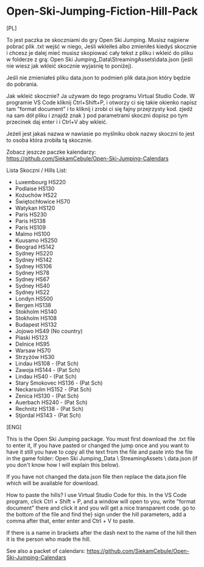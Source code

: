 # Open-Ski-Jumping-Fiction-Hill-Pack


[PL]

To jest paczka ze skoczniami do gry Open Ski Jumping.
Musisz najpierw pobrać plik .txt wejść w niego, Jeśli wkleiłeś albo zmieniłeś kiedyś skocznie i chcesz je dalej mieć musisz skopiować cały tekst z pliku i wkleić do pliku w folderze z grą: Open Ski Jumping_Data\StreamingAssets\data.json (jeśli nie wiesz jak wkleić skocznie wyjaśnię to poniżej).


Jeśli nie zmieniałeś pliku data.json to podmień plik data.json który będzie do pobrania.


Jak wkleić skocznie?
Ja używam do tego programu Virtual Studio Code.
W programie VS Code kliknij Ctrl+Shift+P, i otworzy ci się takie okienko napisz tam "format document" i to kliknij i zrobi ci się fajny przejrzysty kod.
zjedź na sam dół pliku i znajdź znak } pod parametrami skoczni dopisz po tym przecinek daj enter i i Ctrl+V aby wkleić.

Jeżeli jest jakaś nazwa w nawiasie po myślniku obok nazwy skoczni to jest to osoba która zrobiła tą skocznie.

Zobacz jeszcze paczke kalendarzy: https://github.com/SiekamCebule/Open-Ski-Jumping-Calendars



Lista Skoczni / Hills List:
- Luxembourg HS220 
- Podlaise HS130 
- Kożuchów HS22 
- Świętochłowice HS70 
- Watykan HS120 
- Paris HS230 
- Paris HS138 
- Paris HS109 
- Malmo HS100 
- Kuusamo HS250 
- Beograd HS142 
- Sydney HS220 
- Sydney HS142 
- Sydney HS106 
- Sydney HS78 
- Sydney HS67 
- Sydney HS40 
- Sydney HS22 
- Londyn HS500 
- Bergen HS138 
- Stokholm HS140 
- Stokholm HS108 
- Budapest HS132 
- Jojowo HS49 (No country) 
- Piaski HS123 
- Delnice HS95 
- Warsaw HS70 
- Strzyżów HS30
- Lindau HS108 - (Pat Sch)
- Zawoja HS144 - (Pat Sch)
- Lindau HS40 - (Pat Sch)
- Stary Smokovec HS136 - (Pat Sch)
- Neckarsulm HS152 - (Pat Sch)
- Zenica HS130 - (Pat Sch)
- Auerbach HS240 - (Pat Sch)
- Rechnitz HS138 - (Pat Sch)
- Stjordal HS143 - (Pat Sch)

[ENG]


This is the Open Ski Jumping package.
You must first download the .txt file to enter it, If you have pasted or changed the jump once and you want to have it still you have to copy all the text from the file and paste into the file in the game folder: Open Ski Jumping_Data \ StreamingAssets \ data.json (if you don't know how I will explain this below).


If you have not changed the data.json file then replace the data.json file which will be available for download.


How to paste the hills?
I use Virtual Studio Code for this.
In the VS Code program, click Ctrl + Shift + P, and a window will open to you, write "format document" there and click it and you will get a nice transparent code.
go to the bottom of the file and find the} sign under the hill parameters, add a comma after that, enter enter and Ctrl + V to paste.

If there is a name in brackets after the dash next to the name of the hill then it is the person who made the hill.

See also a packet of calendars: https://github.com/SiekamCebule/Open-Ski-Jumping-Calendars
